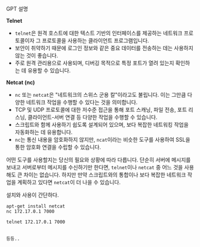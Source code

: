 

GPT 설명

**Telnet**
- `telnet`은 원격 호스트에 대한 텍스트 기반의 인터페이스를 제공하는 네트워크 프로토콜이자 그 프로토콜을 사용하는 클라이언트 프로그램입니다.
- 보안이 취약하기 때문에 로그인 정보와 같은 중요 데이터를 전송하는 데는 사용하지 않는 것이 좋습니다.
- 주로 원격 관리용으로 사용되며, 디버깅 목적으로 특정 포트가 열려 있는지 확인하는 데 유용할 수 있습니다.

**Netcat (nc)**

- `nc` 또는 `netcat`은 "네트워크의 스위스 군용 칼"이라고도 불립니다. 이는 그만큼 다양한 네트워크 작업을 수행할 수 있다는 것을 의미합니다.
- TCP 및 UDP 프로토콜에 대한 저수준 접근을 통해 포트 스캐닝, 파일 전송, 포트 리스닝, 클라이언트-서버 연결 등 다양한 작업을 수행할 수 있습니다.
- 스크립트와 함께 사용하기 쉽도록 설계되어 있으며, 보다 복잡한 네트워킹 작업을 자동화하는 데 유용합니다.
- `nc`는 통신 내용을 암호화하지 않지만, `ncat`이라는 비슷한 도구를 사용하여 SSL을 통한 암호화 연결을 수립할 수 있습니다.

어떤 도구를 사용할지는 당신의 필요와 상황에 따라 다릅니다. 단순히 서버에 메시지를 보내고 서버로부터 메시지를 수신하기만 한다면, `telnet`이나 `netcat` 중 어느 것을 사용해도 큰 차이는 없습니다. 하지만 만약 스크립트와의 통합이나 보다 복잡한 네트워크 작업을 계획하고 있다면 `netcat`이 더 나을 수 있습니다.


설치와 사용이 간단하다.

```
apt-get install netcat
nc 172.17.0.1 7000

telnet 172.17.0.1 7000


등등..
```